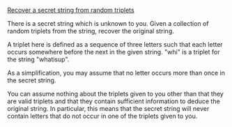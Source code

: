 [Recover a secret string from random triplets](https://www.codewars.com/kata/53f40dff5f9d31b813000774)

There is a secret string which is unknown to you. Given a collection of random triplets from the string, recover the original string. 

A triplet here is defined as a sequence of three letters such that each letter occurs somewhere before the next in the given string. "whi" is a triplet for the string "whatisup".

As a simplification, you may assume that no letter occurs more than once in the secret string.

You can assume nothing about the triplets given to you other than that they are valid triplets and that they contain sufficient information to deduce the original string. In particular, this means that the secret string will never contain letters that do not occur in one of the triplets given to you.